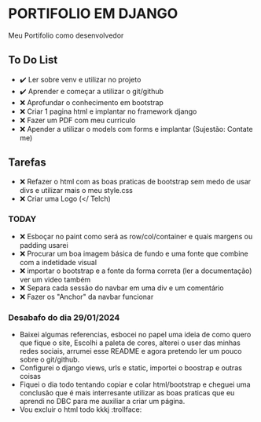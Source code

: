 # PORTIFOLIO EM DJANGO

Meu Portifolio como desenvolvedor

## To Do List

- :heavy_check_mark: Ler sobre venv e utilizar no projeto
- :heavy_check_mark: Aprender e começar a utilizar o git/github
- :x: Aprofundar o conhecimento em bootstrap
- :x: Criar 1 pagina html e implantar no framework django
- :x: Fazer um PDF com meu curriculo
- :x: Apender a utilizar o models com forms e implantar (Sujestão: Contate me)

## Tarefas

- :x: Refazer o html com as boas praticas de bootstrap sem medo de usar divs e utilizar mais o meu style.css
- :x: Criar uma Logo (</ Telch)

### TODAY

- :x: Esboçar no paint como será as row/col/container e quais margens ou padding usarei
- :x: Procurar um boa imagem básica de fundo e uma fonte que combine com a indetidade visual
- :x: importar o bootstrap e a fonte da forma correta (ler a documentação) ver um video também
- :x: Separa cada sessão do navbar em uma div e um comentário
- :x: Fazer os "Anchor" da navbar funcionar

### Desabafo do dia 29/01/2024

- Baixei algumas referencias, esbocei no papel uma ideia de como quero que fique o site, Escolhi a
  paleta de cores, alterei o user das minhas redes sociais, arrumei esse README e agora pretendo ler um pouco
  sobre o git/github.
- Configurei o django views, urls e static, importei o boostrap e outras coisas
- Fiquei o dia todo tentando copiar e colar html/bootstrap e cheguei uma conclusão que é mais interresante
  utilizar as boas praticas que eu aprendi no DBC para me auxiliar a criar um página.
- Vou excluir o html todo kkkj :trollface:
